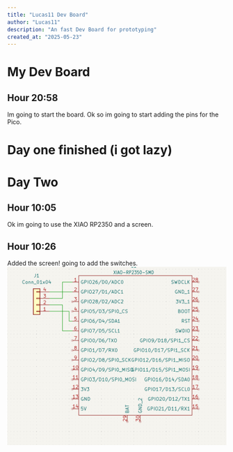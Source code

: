 ```yaml
---
title: "Lucas11 Dev Board"
author: "Lucas11"
description: "An fast Dev Board for prototyping"
created_at: "2025-05-23"
---
```

# My Dev Board
## Hour 20:58
Im going to start the board.
Ok so im going to start adding the pins for the Pico.
# Day one finished (i got lazy)
# Day Two
## Hour 10:05
Ok im going to use the XIAO RP2350 and a screen.
## Hour 10:26
Added the screen! going to add the switches.
![the circuit](assets/image.png)